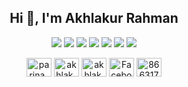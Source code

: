 <h2 align="center">Hi 👋, I'm Akhlakur Rahman</h2>

<p align="center">
<img src="https://img.shields.io/badge/Python-FFD43B?style=for-the-badge&logo=python&logoColor=blue">
<img src="https://img.shields.io/badge/Dart-0175C2?style=for-the-badge&logo=dart&logoColor=white">
<img src="https://img.shields.io/badge/Flutter-02569B?style=for-the-badge&logo=flutter&logoColor=white">
<img src="https://img.shields.io/badge/firebase-ffca28?style=for-the-badge&logo=firebase&logoColor=black">
<img src="https://img.shields.io/badge/Visual_Studio_Code-0078D4?style=for-the-badge&logo=visual%20studio%20code&logoColor=white">
<img src="https://img.shields.io/badge/PyCharm-000000.svg?&style=for-the-badge&logo=PyCharm&logoColor=white"> 
<img src="https://img.shields.io/badge/Colab-F9AB00?style=for-the-badge&logo=googlecolab&color=525252">
</p>

<p align="center">
<a href="https://codeforces.com/profile/parina_bhai" target="blank"><img align="center" src="https://raw.githubusercontent.com/rahuldkjain/github-profile-readme-generator/master/src/images/icons/Social/codeforces.svg" alt="parina_bhai" height="30" width="40" /></a>
<a href="https://www.leetcode.com/akhlak_ur" target="blank"><img align="center" src="https://raw.githubusercontent.com/rahuldkjain/github-profile-readme-generator/master/src/images/icons/Social/leet-code.svg" alt="akhlak_ur" height="30" width="40" /></a>
<a href="https://instagram.com/akhlak.ur" target="blank"><img align="center" src="https://raw.githubusercontent.com/rahuldkjain/github-profile-readme-generator/master/src/images/icons/Social/instagram.svg" alt="akhlak.ur" height="30" width="40" /></a>
<a href="https://www.facebook.com/akhlakur.rahman.5283?mibextid=ZbWKwL" target="blank"><img align="center" src="https://raw.githubusercontent.com/rahuldkjain/github-profile-readme-generator/master/src/images/icons/Social/facebook.svg" alt="Facebook_logor" height="30" width="40" /></a>
<a href="https://discordapp.com/users/akhlakur" target="blank"><img align="center" src="https://raw.githubusercontent.com/rahuldkjain/github-profile-readme-generator/master/src/images/icons/Social/discord.svg" alt="866317377624604683" height="30" width="40" /></a>
</p>


